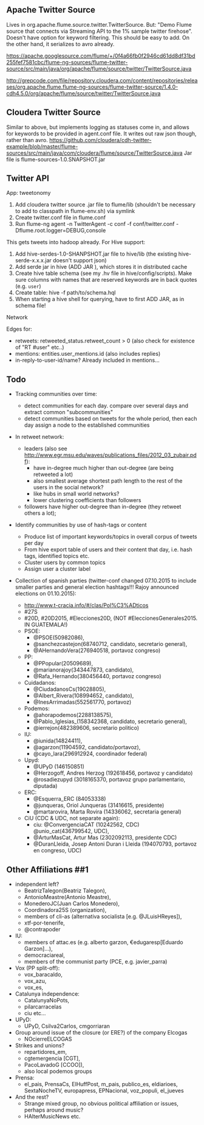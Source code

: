 ## Apache Twitter Source ##
Lives in org.apache.flume.source.twitter.TwitterSource. But: "Demo Flume source that connects via Streaming API to the 1% sample twitter firehose". Doesn't have option for keyword filtering. This should be easy to add. On the other hand, it serializes to avro already.

https://apache.googlesource.com/flume/+/0f4a66fb0f2946cd61dd8df31bd255fef7581cbc/flume-ng-sources/flume-twitter-source/src/main/java/org/apache/flume/source/twitter/TwitterSource.java

http://grepcode.com/file/repository.cloudera.com/content/repositories/releases/org.apache.flume.flume-ng-sources/flume-twitter-source/1.4.0-cdh4.5.0/org/apache/flume/source/twitter/TwitterSource.java

## Cloudera Twitter Source ##
Similar to above, but implements logging as statuses come in, and allows for keywords to be provided in agent.conf file. It writes out raw json though, rather than avro.
https://github.com/cloudera/cdh-twitter-example/blob/master/flume-sources/src/main/java/com/cloudera/flume/source/TwitterSource.java
Jar file is flume-sources-1.0.SNAPSHOT.jar

## Twitter API ##

App: tweetonomy

1. Add cloudera twitter source .jar file to flume/lib (shouldn't be necessary to add to classpath in flume-env.sh) via symlink
2. Create twitter.conf file in flume.conf
3. Run flume-ng agent -n TwitterAgent -c conf -f conf/twitter.conf -Dflume.root.logger=DEBUG,console

This gets tweets into hadoop already. For Hive support:

1. Add hive-serdes-1.0-SHANPSHOT.jar file to hive/lib (the existing hive-serde-x.x.x.jar doesn't support json)
2. Add serde jar in hive (ADD JAR <path to serde.jar>), which stores it in distributed cache
3. Create hive table schema (see my .hv file in hive/config/scripts). Make sure columns with names that are reserved keywords are in back quotes (e.g. `user`)
4. Create table: hive -f path/to/schema.hql
5. When starting a hive shell for querying, have to first ADD JAR, as in schema file!

Network

Edges for:
- retweets: retweeted_status.retweet_count > 0 (also check for existence of "RT #user" etc..)
- mentions: entities.user_mentions.id (also includes replies)
- in-reply-to-user-id/name? Already included in mentions...

## Todo ##
- Tracking communities over time: 
    - detect communities for each day. compare over several days and extract common "subcommunities"
    - detect communities based on tweets for the whole period, then each day assign a node to
    the established communities


- In retweet network:
    + leaders (also see http://www.egr.msu.edu/waves/publications_files/2012_03_zubair.pdf): 
        + have in-degree much higher than out-degree (are being retweeted a lot) 
        + also smallest average shortest path length to the rest of the users in the social network?
        + like hubs in small world networks?
        + lower clustering coefficients than followers
    + followers have higher out-degree than in-degree (they retweet others a lot); 

- Identify communities by use of hash-tags or content
    + Produce list of important keywords/topics in overall corpus of tweets per day
    + From hive export table of users and their content that day, i.e. hash tags, identified topics etc.
    + Cluster users by common topics
    + Assign user a cluster label

- Collection of spanish parties (twitter-conf changed 07.10.2015 to include smaller parties and general election hashtags!!! Rajoy announced elections on 01.10.2015):
    - http://www.t-cracia.info/#/clas/Pol%C3%ADticos
    - #27S
    - #20D, #20D2015, #Elecciones20D, (NOT #EleccionesGenerales2015. IN GUATEMALA!)
    - PSOE: 
        -  @PSOE(50982086), 
        -  @sanchezcastejon(68740712, candidato, secretario general), 
        -  @AHernandoVera(276940518, portavoz congreso)
    - PP: 
        - @PPopular(20509689), 
        - @marianorajoy(343447873, candidato), 
        - @Rafa_Hernando(380456440, portavoz congreso)
    - Cuidadanos: 
        - @CiudadanosCs(19028805), 
        - @Albert_Rivera(108994652, candidato), 
        - @InesArrimadas(552561770, portavoz)
    - Podemos: 
        - @ahorapodemos(2288138575), 
        - @Pablo_Iglesias_(158342368, candidato, secretario general), 
        - @ierrejon(482389606, secretario politico)
    - IU: 
        - @iunida(14824411), 
        - @agarzon(11904592, candidato/portavoz), 
        - @cayo_lara(296912924, coordinador federal)
    - Upyd:
        - @UPyD (146150851)
        - @Herzogoff, Andres Herzog (192618456, portavoz y candidato)
        - @rosadiezupyd (3018165370, portavoz grupo parlamentario, diputada)
    - ERC:
        - @Esquerra_ERC (84053338)
        - @junqueras, Oriol Junqueras (31416615, presidente)
        - @martarovira, Marta Rovira (14336062, secretaria general)
    - CiU (CDC & UDC, not separate again):
        - ciu: @ConvergenciaCAT (10242562, CDC) @unio_cat(436799542, UDC), 
        - @ArturMasCat, Artur Mas (2302092113, presidente CDC)
        - @DuranLleida, Josep Antoni Duran i Lleida (194070793, portavoz en congreso, UDC)

## Other Affiliations ##1
- independent left? 
    - BeatrizTalegon(Beatriz Talegon), 
    - AntonioMeastre(Antonio Meastre), 
    - MonederoJC(Juan Carlos Monedero), 
    - Coordinadora25S (organization), 
    - members of cli-as (alternativa socialista [e.g. @JLuisHReyes]), 
    - xtf-por-tenerife, 
    - @contrapoder
- IU: 
    - members of attac.es (e.g. alberto garzon, €edugaresp[Eduardo Garzon]...), 
    - democraciareal, 
    - members of the communist party (PCE, e.g. javier_parra)
- Vox (PP split-off): 
    - vox_baracaldo, 
    - vox_azu, 
    - vox_es, 
- Catalunya independence: 
    - CatalunyaNoPots, 
    - pilarcarracelas
    - ciu etc... 
- UPyD:
    - UPyD, Csilva2Carlos, cmgorriaran
- Group around issue of the closure (or ERE?) of the company Elcogas 
    - NOcierreELCOGAS
- Strikes and unions? 
    - repartidores_em, 
    - cgtemergencia [CGT], 
    - PacoLavadoG [CCOO]), 
    - also local podemos groups
- Prensa:
    - el_pais, PrensaCs, ElHuffPost, m_pais, publico_es, eldiarioes, SextaNocheTV, europapress, EPNacional, voz_populi, el_jueves
- And the rest? 
    - Strange mixed group, no obvious political affiliation or issues, perhaps around music? 
    - HAlterMusicNews etc.


